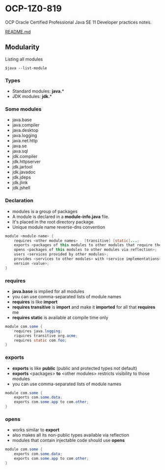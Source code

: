 # OCP-1Z0-819
OCP Oracle Certified Professional Java SE 11 Developer practices notes.

[README.md](../../README.md#modularity)

## Modularity

Listing all modules
````shell
$java --list-module
````

### Types
- Standard modules: **java.***
- JDK modules: **jdk.***

### Some modules
- java.base
- java.compiler
- java.desktop
- java.logging
- java.net.http
- java.se
- java.sql
- jdk.compiler
- jdk.httpserver
- jdk.jartool
- jdk.javadoc
- jdk.jdeps
- jdk.jlink
- jdk.jshell


### Declaration
- modules is a group of packages
- A module is declared in a **module-info.java** file.
- It's placed in the root directory package.
- Unique module name reverse-dns convention

````java
module <module-name> {
    requires <other module names>   [transitive] [static]...;
    exports <packages of this modules to other modules that require them> ... [to] ...;
    opens <packages of this modules to other modules via reflection>;
    users <services provided by other modules>;
    provides <services to other modules> with <service implementations>;
    version <value>;
}
````

### requires
- **java.base** is implied for all modules
- you can use comma-separated lists of module names
- **requires** is like **import**
- **requires transitive** is **import** and make it **imported** for all that **requires** me
- **requires static** is available at compile time only

````java
module com.some {
    requires java.logging;
    riquires transitive org.acme;
    requires static com.foo;
}
````

### exports
- **exports** is like **public** (public and protected types not default)
- **exports** \<packages\> **to** \<other modules\> restricts visibility to those modules
- you can use comma-separated lists of module names

````java
module com.some {
    exports com.some.data;
    exports com.some.app to com.other;
}
````

### opens
- works similar to **export**
- also makes all its non-public types available via reflection
- modules that contain injectable code should use **opens**

````java
module com.some {
    exports com.some.data;
    exports com.some.app to com.other;
}
````